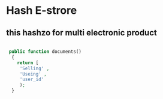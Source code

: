 # Hash E-strore

## this hashzo for multi electronic product

```php

 public function documents()
  {
    return [
     'Selling' , 
     'Useing' , 
     'user_id'
     );
  }
```